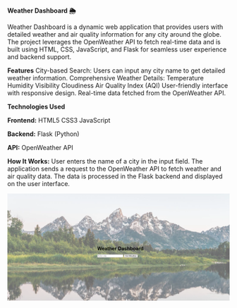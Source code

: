 **Weather Dashboard 🌦️**

Weather Dashboard is a dynamic web application that provides users with detailed weather and air quality information for any city around the globe. The project leverages the OpenWeather API to fetch real-time data and is built using HTML, CSS, JavaScript, and Flask for seamless user experience and backend support.

**Features**
City-based Search: Users can input any city name to get detailed weather information.
Comprehensive Weather Details:
Temperature
Humidity
Visibility
Cloudiness
Air Quality Index (AQI)
User-friendly interface with responsive design.
Real-time data fetched from the OpenWeather API.

**Technologies Used**

__Frontend:__
HTML5
CSS3
JavaScript

__Backend:__
Flask (Python)

__API:__
OpenWeather API


__How It Works:__
User enters the name of a city in the input field.
The application sends a request to the OpenWeather API to fetch weather and air quality data.
The data is processed in the Flask backend and displayed on the user interface.

![Screenshot of Weather Dashboard](Screenshot%202024-12-04%20135149.png)
